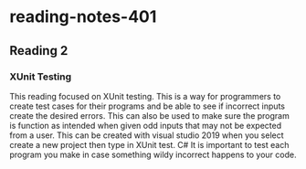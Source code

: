 # reading-notes-401


## Reading 2

### XUnit Testing

This reading focused on XUnit testing. This is a way for programmers to create test cases for their programs and be able to see if incorrect inputs create the desired errors.
This can also be used to make sure the program is function as intended when given odd inputs that may not be expected from a user.  This can be created with visual studio 2019 when you select create a new project then type in XUnit test. C# 
It is important to test each program you make in case something wildy incorrect happens to your code.


